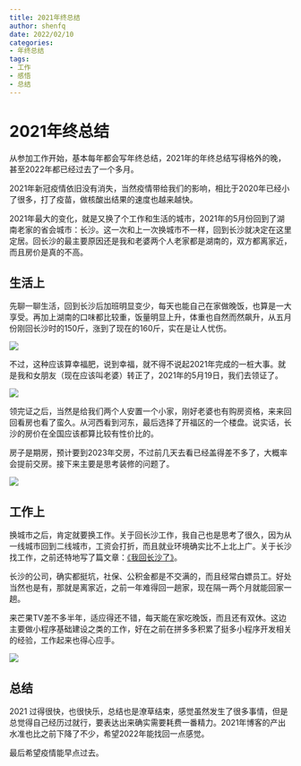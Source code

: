 ```yaml
---
title: 2021年终总结
author: shenfq
date: 2022/02/10
categories:
- 年终总结
tags:
- 工作
- 感悟
- 总结
---
```


# 2021年终总结

从参加工作开始，基本每年都会写年终总结，2021年的年终总结写得格外的晚，甚至2022年都已经过去了一个多月。

2021年新冠疫情依旧没有消失，当然疫情带给我们的影响，相比于2020年已经小了很多，打了疫苗，做核酸出结果的速度也越来越快。

2021年最大的变化，就是又换了个工作和生活的城市，2021年的5月份回到了湖南老家的省会城市：长沙。这一次和上一次换城市不一样，回到长沙就决定在这里定居。回长沙的最主要原因还是我和老婆两个人老家都是湖南的，双方都离家近，而且房价是真的不高。

## 生活上

先聊一聊生活，回到长沙后加班明显变少，每天也能自己在家做晚饭，也算是一大享受。再加上湖南的口味都比较重，饭量明显上升，体重也自然而然飙升，从五月份刚回长沙时的150斤，涨到了现在的160斤，实在是让人忧伤。

![](https://file.shenfq.com/pic/202202102257314.png)

不过，这种应该算幸福肥，说到幸福，就不得不说起2021年完成的一桩大事。就是我和女朋友（现在应该叫老婆）转正了，2021年的5月19日，我们去领证了。

![](https://file.shenfq.com/pic/202202111423481.jpeg)

领完证之后，当然是给我们两个人安置一个小家，刚好老婆也有购房资格，来来回回看房也看了蛮久。从河西看到河东，最后选择了开福区的一个楼盘。说实话，长沙的房价在全国应该都算比较有性价比的。

房子是期房，预计要到2023年交房，不过前几天去看已经盖得差不多了，大概率会提前交房。接下来主要是思考装修的问题了。

![](https://file.shenfq.com/pic/202202111513640.png)

## 工作上

换城市之后，肯定就要换工作。关于回长沙工作，我自己也是思考了很久，因为从一线城市回到二线城市，工资会打折，而且就业环境确实比不上北上广。关于长沙找工作，之前还特地写了篇文章：[《我回长沙了》](https://blog.shenfq.com/posts/2021/%E6%88%91%E5%9B%9E%E9%95%BF%E6%B2%99%E4%BA%86.html)。

长沙的公司，确实都挺坑，社保、公积金都是不交满的，而且经常白嫖员工。好处当然也是有，那就是离家近，之前一年难得回一趟家，现在隔一两个月就能回家一趟。

来芒果TV差不多半年，适应得还不错，每天能在家吃晚饭，而且还有双休。这边主要做小程序基础建设之类的工作，好在之前在拼多多积累了挺多小程序开发相关的经验，工作起来也得心应手。

![](https://file.shenfq.com/pic/202202141531075.png)

## 总结

2021 过得很快，也很快乐，总结也是潦草结束，感觉虽然发生了很多事情，但是总觉得自己经历过就行，要表达出来确实需要耗费一番精力。2021年博客的产出水准也比之前下降了不少，希望2022年能找回一点感觉。

最后希望疫情能早点过去。